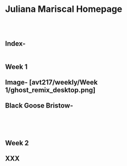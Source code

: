# Juliana Mariscal Homepage

	
	
<br><br>
<body><div>
<h2>Index-<br> <br> <br> Week 1 <br> <br>
Image-
	[avt217/weekly/Week 1/ghost_remix_desktop.png]
	<br> <br>
Black Goose Bristow-
<br><br><br><br>
	
 Week 2 <br> <br>
XXX
	<br><br><br><br>
	
	
</body>
</html>
